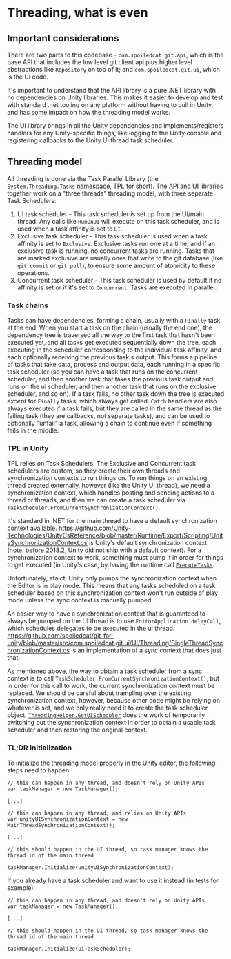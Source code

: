 # Threading, what is even

## Important considerations

There are two parts to this codebase - `com.spoiledcat.git.api`, which is the base API that includes the low level git client api plus higher level abstractions like `Repository` on top of it; and `com.spoiledcat.git.ui`, which is the UI code.

It's important to understand that the API library is a pure .NET library with no dependencies on Unity libraries. This makes it easier to develop and test with standard .net tooling on any platform without having to pull in Unity, and has some impact on how the threading model works.

The UI library brings in all the Unity dependencies and implements/registers handlers for any Unity-specific things, like logging to the Unity console and registering callbacks to the Unity UI thread task scheduler.

## Threading model

All threading is done via the Task Parallel Library (the `System.Threading.Tasks` namespace, TPL for short). The API and UI libraries together work on a "three threads" threading model, with three separate Task Schedulers:

1. UI task scheduler - This task scheduler is set up from the UI/main thread. Any calls like `RunOnUI` will execute on this task scheduler, and is used when a task affinity is set to `UI`.
2. Exclusive task scheduler - This task scheduler is used when a task affinity is set to `Exclusive`. Exclusive tasks run one at a time, and if an exclusive task is running, no concurrent tasks are running. Tasks that are marked exclusive are usually ones that write to the git database (like `git commit` or `git pull`), to ensure some amount of atomicity to these operations.
3. Concurrent task scheduler - This task scheduler is used by default if no affinity is set or if it's set to `Concurrent`. Tasks are executed in parallel.

### Task chains

Tasks can have dependencies, forming a chain, usually with a `Finally` task at the end. When you start a task on the chain (usually the end one), the dependency tree is traversed all the way to the first task that hasn't been executed yet, and all tasks get executed sequentially down the tree, each executing in the scheduler corresponding to the individual task affinity, and each optionally receiving the previous task's output. This forms a pipeline of tasks that take data, process and output data, each running in a specific task scheduler (so you can have a task that runs on the concurrent scheduler, and then another task that takes the previous task output and runs on the ui scheduler, and then another task that runs on the exclusive scheduler, and so on). If a task fails, no other task down the tree is executed *except* for `Finally` tasks, which always get called. `Catch` handlers are also always executed if a task fails, but they are called in the same thread as the failing task (they are callbacks, not separate tasks), and can be used to optionally "unfail" a task, allowing a chain to continue even if something fails in the middle.

### TPL in Unity

TPL relies on Task Schedulers. The Exclusive and Concurrent task schedulers are custom, so they create their own threads and synchronization contexts to run things on. To run things on an existing thread created externally, however (like the Unity UI thread), we need a synchronization context, which handles posting and sending actions to a thread or threads, and then we can create a task scheduler via `TaskScheduler.FromCurrentSynchronizationContext()`.

It's standard in .NET for the main thread to have a default synchronization context available. https://github.com/Unity-Technologies/UnityCsReference/blob/master/Runtime/Export/Scripting/UnitySynchronizationContext.cs is Unity's default synchronization context (note: before 2018.2, Unity did not ship with a default context). For a synchronization context to work, something must pump it in order for things to get executed (in Unity's case, by having the runtime call [`ExecuteTasks`](https://github.com/Unity-Technologies/UnityCsReference/blob/master/Runtime/Export/Scripting/UnitySynchronizationContext.cs#L94).

Unfortunately, afaict, Unity only pumps the synchronization context when the Editor is in play mode. This means that any tasks scheduled on a task scheduler based on this synchronization context won't run outside of play mode unless the sync context is manually pumped.

An easier way to have a synchronization context that is guaranteed to always be pumped on the UI thread is to use `EditorApplication.delayCall`, which schedules delegates to be executed in the ui thread. https://github.com/spoiledcat/git-for-unity/blob/master/src/com.spoiledcat.git.ui/UI/Threading/SingleThreadSynchronizationContext.cs is an implementation of a sync context that does just that.

As mentioned above, the way to obtain a task scheduler from a sync context is to call `TaskScheduler.FromCurrentSynchronizationContext()`, but in order for this call to work, the current synchronization context must be replaced. We should be careful about trampling over the existing synchronization context, however, because other code might be relying on whatever is set, and we only really need it to create the task scheduler object. [`ThreadingHelper.GetUIScheduler`](https://github.com/spoiledcat/git-for-unity/blob/master/src/com.spoiledcat.git.api/Api/Threading/ThreadingHelper.cs#L20) does the work of temporarily switching out the synchronization context in order to obtain a usable task scheduler and then restoring the original context.

### TL;DR Initialization

To initialize the threading model properly in the Unity editor, the following steps need to happen:

```
// this can happen in any thread, and doesn't rely on Unity APIs
var taskManager = new TaskManager();

[...]

// this can happen in any thread, and relies on Unity APIs
var unityUISynchronizationContext = new MainThreadSynchronizationContext();

[...]

// this should happen in the UI thread, so task manager knows the thread id of the main thread

taskManager.Initialize(unityUISynchronizationContext);
```

If you already have a task scheduler and want to use it instead (in tests for example)

```
// this can happen in any thread, and doesn't rely on Unity APIs
var taskManager = new TaskManager();

[...]

// this should happen in the UI thread, so task manager knows the thread id of the main thread

taskManager.Initialize(uiTaskScheduler);
```
